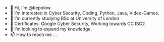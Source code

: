 - 👋 Hi, I’m @tiepolow
- 👀 I’m interested in Cyber Security, Coding, Python, Java, Video-Games.
- 🌱 I’m currently studying BSc at University of London
- 🌱 Certificates: Google Cyber Security, Working towards CC ISC2
- 💞️ I’m looking to expand my knowledge.
- 📫 How to reach me ...

<!---
tiepolow/tiepolow is a ✨ special ✨ repository because its `README.md` (this file) appears on your GitHub profile.
You can click the Preview link to take a look at your changes.
--->
